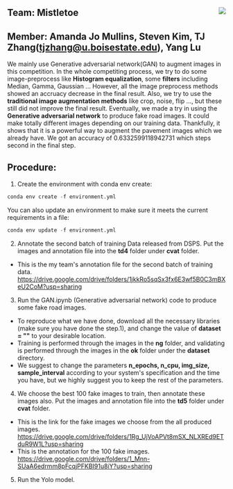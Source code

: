 ## Team: Mistletoe <img align="right" src="https://encrypted-tbn0.gstatic.com/images?q=tbn:ANd9GcTNrFsIu_0BIWuO5Bji5Vg6Cfm1_AeuIrH83A&usqp=CAU">

## Member: Amanda Jo Mullins, Steven Kim, TJ Zhang(tjzhang@u.boisestate.edu), Yang Lu

We mainly use Generative adversarial network(GAN) to augment images in this competition. In the whole competiting process, we try to do some image-preprocess like **Histogram equalization**, some **filters** including Median, Gamma, Gaussian ... However, all the image preprocess methods showed an accruacy decrease in the final result. Also, we try to use the **traditional image augmentation methods** like crop, noise, flip ..., but these still did not improve the final result. Eventually, we made a try in using the **Generative adversarial network** to produce fake road images. It could make totally different images depending on our training data. Thankfully, it shows that it is a powerful way to augment the pavement images which we already have. We got an accuracy of 0.6332599118942731 which steps second in the final step.


## Procedure:
1. Create the environment with conda env create: 
```python 
conda env create -f environment.yml 
```
You can also update an environment to make sure it meets the current requirements in a file:
```python 
conda env update -f environment.yml
```
2. Annotate the second batch of training Data released from DSPS. Put the images and annotation file into the **td4** folder under **cvat** folder.
- This is the my team's annotation file for the second batch of training data. https://drive.google.com/drive/folders/1jkkRo5sqSx3fx6E3wf5B0C3mBXeU2CoM?usp=sharing
3. Run the GAN.ipynb (Generative adversarial network) code to produce some fake road images. 
- To reproduce what we have done, download all the necessary libraries (make sure you have done the step.1), and change the value of **dataset = ""** to your desirable location. 
- Training is performed through the images in the **ng** folder, and validating is performed through the images in the **ok** folder under the **dataset** directory. 
- We suggest to change the parameters **n_epochs, n_cpu, img_size, sample_interval** according to your system's specification and the time you have, but we highly suggest you to keep the rest of the parameters.

4. We choose the best 100 fake images to train, then annotate these images also. Put the images and annotation file into the **td5** folder under **cvat** folder.

- This is the link for the fake images we choose from the all produced images.  https://drive.google.com/drive/folders/1Rg_UjVoAPVt8mSX_NLXREd9ETduR9W1L?usp=sharing
- This is the annotation for the 100 fake images. https://drive.google.com/drive/folders/1_Mnn-SUaA6edrmm8pFcqjPFKBI91u8iY?usp=sharing

5. Run the Yolo model.

